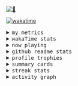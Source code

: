 [![🐙](https://hits.seeyoufarm.com/api/count/incr/badge.svg?url=https%3A%2F%2Fgithub.com%2Fktnkk%2Fhit-counter&count_bg=%23070707&title_bg=%23070707&icon=&icon_color=%23E7E7E7&title=visitors&edge_flat=true)](https://hits.seeyoufarm.com)

[![wakatime](https://wakatime.com/badge/user/43ee8060-219a-4cc8-b7a0-9a681ab5a8a7.svg)](https://wakatime.com/@43ee8060-219a-4cc8-b7a0-9a681ab5a8a7)

<details>
  <summary> <samp>my metrics</samp></summary>
  
  <br>
  
 ![🐳](https://github.com/kkhys/kkhys/blob/main/github-metrics.svg)
  
  ***
</details>

<details>
  <summary> <samp>wakaTime stats</samp></summary>
  
  <br>
  
<!--START_SECTION:waka-->
![Code Time](http://img.shields.io/badge/Code%20Time-1%2C544%20hrs%2036%20mins-blue)

**🐱 My GitHub Data** 

> 📦 4.9 MB Used in GitHub's Storage 
 > 
> 🏆 860 Contributions in the Year 2023
 > 
> 💼 Opted to Hire
 > 
> 📜 6 Public Repositories 
 > 
> 🔑 22 Private Repositories 
 > 
**I'm an Early 🐤** 

```text
🌞 Morning                4197 commits        ██████████░░░░░░░░░░░░░░░   39.04 % 
🌆 Daytime                2329 commits        █████░░░░░░░░░░░░░░░░░░░░   21.66 % 
🌃 Evening                3157 commits        ███████░░░░░░░░░░░░░░░░░░   29.36 % 
🌙 Night                  1068 commits        ██░░░░░░░░░░░░░░░░░░░░░░░   09.93 % 
```
📅 **I'm Most Productive on Monday** 

```text
Monday                   1850 commits        ████░░░░░░░░░░░░░░░░░░░░░   17.21 % 
Tuesday                  1618 commits        ████░░░░░░░░░░░░░░░░░░░░░   15.05 % 
Wednesday                1619 commits        ████░░░░░░░░░░░░░░░░░░░░░   15.06 % 
Thursday                 1523 commits        ████░░░░░░░░░░░░░░░░░░░░░   14.17 % 
Friday                   1546 commits        ████░░░░░░░░░░░░░░░░░░░░░   14.38 % 
Saturday                 1308 commits        ███░░░░░░░░░░░░░░░░░░░░░░   12.17 % 
Sunday                   1287 commits        ███░░░░░░░░░░░░░░░░░░░░░░   11.97 % 
```


📊 **This Week I Spent My Time On** 

```text
🕑︎ Time Zone: Asia/Tokyo

💬 Programming Languages: 
Other                    15 hrs 18 mins      ███████████████░░░░░░░░░░   58.65 % 
Java                     3 hrs 10 mins       ███░░░░░░░░░░░░░░░░░░░░░░   12.17 % 
HTML                     2 hrs 8 mins        ██░░░░░░░░░░░░░░░░░░░░░░░   08.20 % 
JSON                     1 hr 20 mins        █░░░░░░░░░░░░░░░░░░░░░░░░   05.17 % 
Play2                    1 hr 2 mins         █░░░░░░░░░░░░░░░░░░░░░░░░   03.99 % 

🔥 Editors: 
Chrome                   15 hrs 18 mins      ███████████████░░░░░░░░░░   58.65 % 
IntelliJ                 7 hrs 42 mins       ███████░░░░░░░░░░░░░░░░░░   29.53 % 
WebStorm                 2 hrs 53 mins       ███░░░░░░░░░░░░░░░░░░░░░░   11.10 % 
DataGrip                 11 mins             ░░░░░░░░░░░░░░░░░░░░░░░░░   00.72 % 

💻 Operating System: 
Mac                      26 hrs 6 mins       █████████████████████████   100.00 % 
```


 Last Updated on 2023/09/27 18:41:50 UTC
<!--END_SECTION:waka-->
  
  ***
</details>


<details>
  <summary> <samp>now playing</samp></summary>
  
  <br>
 
 [![🐟](https://spotify-github-profile.vercel.app/api/view?uid=31ryofms4dnv7mrohhepo4c4zgqu&cover_image=true&theme=default&show_offline=false&background_color=121212&bar_color=53b14f&bar_color_cover=false)](https://open.spotify.com/user/31ryofms4dnv7mrohhepo4c4zgqu)
  
  ***
</details>

<details>
  <summary> <samp>github readme stats</samp></summary>
  
  <br>
  
 <p align="left"> 
  <img alt="🐠" src="https://github-readme-stats.vercel.app/api?username=kkhys&count_private=true&show_icons=true&theme=dark&include_all_commits=true" />
  <img alt="🐟" src="https://github-readme-stats.vercel.app/api/top-langs/?username=kkhys&layout=compact&theme=dark&langs_count=10&hide=HTML,CSS,SCSS" />
</p>
  
  ***
</details>

<details>
  <summary> <samp>profile trophies</samp></summary>
  
  <br>
  
  [![🐬](https://github-profile-trophy.vercel.app/?username=kkhys&rank=SECRET,SSS,SS,S,AAA,AA,A&theme=darkhub&row=1&margin-w=10&no-bg=true)](https://github.com/ryo-ma/github-profile-trophy)
  
  ***
</details>

<details>
  <summary> <samp>summary cards</samp></summary>
  
  <br>
  
  ![🐋](https://github-profile-summary-cards.vercel.app/api/cards/profile-details?username=kkhys&theme=github_dark)
  ![🦑](https://github-profile-summary-cards.vercel.app/api/cards/repos-per-language?username=kkhys&theme=github_dark)
  ![🦭](https://github-profile-summary-cards.vercel.app/api/cards/most-commit-language?username=kkhys&theme=github_dark)
  ![🦀](https://github-profile-summary-cards.vercel.app/api/cards/stats?username=kkhys&theme=github_dark)
  ![🦈](https://github-profile-summary-cards.vercel.app/api/cards/productive-time?username=kkhys&theme=github_dark)
  
  ***
</details>

<details>
  <summary> <samp>streak stats</samp></summary>
  
  <br>
  
  [![🐠](http://github-readme-streak-stats.herokuapp.com?user=kkhys&theme=dark)](https://git.io/streak-stats)
  
  ***
</details>

<details>
  <summary> <samp>activity graph</samp></summary>
  
  <br>
  
  [![🐡](https://github-readme-activity-graph.cyclic.app/graph?username=kkhys&theme=xcode)](https://github.com/ashutosh00710/github-readme-activity-graph)
  
  ***
</details>
